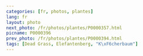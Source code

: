 ```yaml
---
categories: [fr, photos, plantes]
lang: fr
layout: photo
next_photo: /fr/photos/plantes/P0000357.html
picname: P0000396
prev_photo: /fr/photos/plantes/P0000394.html
tags: [Dead Grass, Elefantenberg, "K\xF6cherbaum"]
---
```

